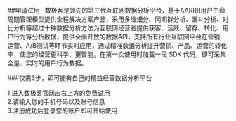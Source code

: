 ##申请试用  
数极客是领先的第三代互联网数据分析平台，基于AARRR用户生命周期管理模型提供全程解决方案产品，采用多维细分、同期群分析、漏斗分析、对比分析等超过十种数据分析方法为互联网经营者提供获客、活跃、留存、转化、用户行为等分析数据，提供全面开放的数据API，支持所有行业互联网平台在营销、运营、A/B测试等环节实时应用，通过精准数据分析提升营销、产品、运营的转化率，使您的经营更科学、更智能。在第一次使用时加载一段 SDK 代码，即可采集全量、实时的用户行为数据。  

###仅需3步，即可拥有自己的精益经营数据分析平台  

1.进入[数极客官网](www.shujike.com)击右上方的[免费试用](http://a.shujike.com/user/login?op=register)  
2.请输入您的手机号码以及账号信息  
3.注册成功后登录您的账户即可开始使用  
